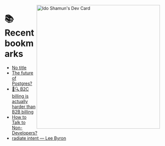 <a href="https://app.daily.dev/idoshamun"><img src="https://api.daily.dev/devcards/v2/28849d86070e4c099c877ab6837c61f0.png?type=default&r=auy" align="right" width="400" alt="Ido Shamun's Dev Card"/></a>

# 📚 Recent bookmarks
<!-- BOOKMARKS:START -->
- [No title](https://app.daily.dev/posts/oF303sS5j?utm_source=rss&utm_medium=bookmarks&utm_campaign=28849d86070e4c099c877ab6837c61f0)
- [The future of Postgres?](https://app.daily.dev/posts/TrtOZCMqq?utm_source=rss&utm_medium=bookmarks&utm_campaign=28849d86070e4c099c877ab6837c61f0)
- [🤔🔍 B2C billing is actually harder than B2B billing](https://app.daily.dev/posts/ymtWrmuep?utm_source=rss&utm_medium=bookmarks&utm_campaign=28849d86070e4c099c877ab6837c61f0)
- [How to Talk to Non-Developers?](https://app.daily.dev/posts/sPRge8xBX?utm_source=rss&utm_medium=bookmarks&utm_campaign=28849d86070e4c099c877ab6837c61f0)
- [radiate intent — Lee Byron](https://app.daily.dev/posts/wBsQ2MFso?utm_source=rss&utm_medium=bookmarks&utm_campaign=28849d86070e4c099c877ab6837c61f0)
<!-- BOOKMARKS:END -->
